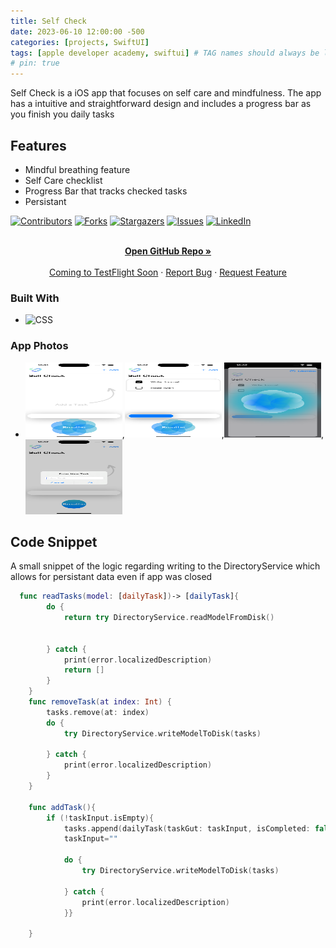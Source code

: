```yaml
---
title: Self Check
date: 2023-06-10 12:00:00 -500
categories: [projects, SwiftUI]
tags: [apple developer academy, swiftui] # TAG names should always be lowercase
# pin: true
---
```


Self Check is a iOS app that focuses on self care and mindfulness. The app has a intuitive and straightforward design and includes a progress bar as you finish you daily tasks

## Features

- Mindful breathing feature
- Self Care checklist
- Progress Bar that tracks checked tasks
- Persistant 


[![Contributors][contributors-shield]][contributors-url]
[![Forks][forks-shield]][forks-url]
[![Stargazers][stars-shield]][stars-url]
[![Issues][issues-shield]][issues-url]
[![LinkedIn][linkedin-shield]][linkedin-url]

<!-- PROJECT LOGO -->

  <p align="center">
    <br />
    <a href="https://github.com/ajeddin/selfCheck"><strong>Open GitHub Repo »</strong></a>
    <br />
    <br />
    <a href="">Coming to TestFlight Soon</a>
    ·
    <a href="https://github.com/ajeddin/selfCheck/issues">Report Bug</a>
    ·
    <a href="https://github.com/ajeddin/selfCheck/issues">Request Feature</a>
  </p>

### Built With

- ![CSS][swift]

<!-- ROADMAP -->
### App Photos
- <img  width="155" height="120" src="/selfcheckImages/hp.png">,<img  width="155" height="120" src="/selfcheckImages/hp2.png">,<img  width="155" height="120" src="/selfcheckImages/breath.png">, <img  width="155" height="120" src="/selfcheckImages/addTask.png">





## Code Snippet
A small snippet of the logic regarding writing to the DirectoryService which allows for persistant data even if app was closed

```swift
  func readTasks(model: [dailyTask])-> [dailyTask]{
        do {
            return try DirectoryService.readModelFromDisk()


        } catch {
            print(error.localizedDescription)
            return []
        }
    }
    func removeTask(at index: Int) {
        tasks.remove(at: index)
        do {
            try DirectoryService.writeModelToDisk(tasks)

        } catch {
            print(error.localizedDescription)
        }
    }

    func addTask(){
        if (!taskInput.isEmpty){
            tasks.append(dailyTask(taskGut: taskInput, isCompleted: false))
            taskInput=""

            do {
                try DirectoryService.writeModelToDisk(tasks)

            } catch {
                print(error.localizedDescription)
            }}

    }
```

<!-- MARKDOWN LINKS & IMAGES -->
<!-- https://www.markdownguide.org/basic-syntax/#reference-style-links -->

[contributors-shield]: https://img.shields.io/github/contributors/ajeddin/selfCheck.svg?style=for-the-badge
[contributors-url]: https://github.com/ajeddin/selfCheck/graphs/contributors
[forks-shield]: https://img.shields.io/github/forks/ajeddin/selfCheck.svg?style=for-the-badge
[forks-url]: https://github.com/ajeddin/selfCheck/network/members
[stars-shield]: https://img.shields.io/github/stars/ajeddin/selfCheck.svg?style=for-the-badge
[stars-url]: https://github.com/ajeddin/selfCheck/stargazers
[issues-shield]: https://img.shields.io/github/issues/ajeddin/selfCheck.svg?style=for-the-badge
[issues-url]: https://github.com/ajeddin/selfCheck/issues
[license-shield]: https://img.shields.io/github/license/ajeddin/selfCheck.svg?style=for-the-badge
[license-url]: https://github.com/ajeddin/selfCheck/blob/master/LICENSE.txt
[linkedin-shield]: https://img.shields.io/badge/-LinkedIn-black.svg?style=for-the-badge&logo=linkedin&colorB=555
[linkedin-url]: https://linkedin.com/in/ajedev
[product-screenshot]: images/screenshot.png
[next.js]: https://img.shields.io/badge/next.js-000000?style=for-the-badge&logo=nextdotjs&logoColor=white
[next-url]: https://nextjs.org/
[react.js]: https://img.shields.io/badge/React-20232A?style=for-the-badge&logo=react&logoColor=61DAFB
[react-url]: https://reactjs.org/
[vue.js]: https://img.shields.io/badge/Vue.js-35495E?style=for-the-badge&logo=vuedotjs&logoColor=4FC08D
[vue-url]: https://vuejs.org/
[angular.io]: https://img.shields.io/badge/Angular-DD0031?style=for-the-badge&logo=angular&logoColor=white
[angular-url]: https://angular.io/
[svelte.dev]: https://img.shields.io/badge/Svelte-4A4A55?style=for-the-badge&logo=svelte&logoColor=FF3E00
[svelte-url]: https://svelte.dev/
[laravel.com]: https://img.shields.io/badge/Laravel-FF2D20?style=for-the-badge&logo=laravel&logoColor=white
[laravel-url]: https://laravel.com
[bootstrap.com]: https://img.shields.io/badge/Bootstrap-563D7C?style=for-the-badge&logo=bootstrap&logoColor=white
[bootstrap-url]: https://getbootstrap.com
[jquery.com]: https://img.shields.io/badge/jQuery-0769AD?style=for-the-badge&logo=jquery&logoColor=white
[jquery-url]: https://jquery.com
[javascript]: https://img.shields.io/badge/javascript-%23323330.svg?style=for-the-badge&logo=javascript&logoColor=%23F7DF1E
[java]: https://img.shields.io/badge/java-%23ED8B00.svg?style=for-the-badge&logo=java&logoColor=white
[nodejs]: https://img.shields.io/badge/node.js-6DA55F?style=for-the-badge&logo=node.js&logoColor=white
[postgres]: https://img.shields.io/badge/postgres-%23316192.svg?style=for-the-badge&logo=postgresql&logoColor=white
[Swift]: https://img.shields.io/badge/Swift-FA7343?style=for-the-badge&logo=swift&logoColor=white
[html5]: https://img.shields.io/badge/html5-%23E34F26.svg?style=for-the-badge&logo=html5&logoColor=white
